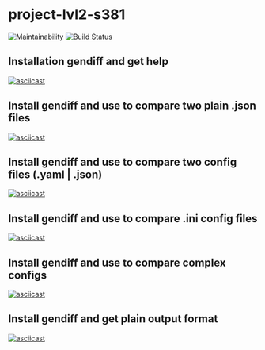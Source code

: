 # project-lvl2-s381
[![Maintainability](https://api.codeclimate.com/v1/badges/d25e4a3ffef9ad0ea6e6/maintainability)](https://codeclimate.com/github/snsin/project-lvl2-s381/maintainability) [![Build Status](https://travis-ci.org/snsin/project-lvl2-s381.svg?branch=master)](https://travis-ci.org/snsin/project-lvl2-s381)

## Installation gendiff and get help
[![asciicast](https://asciinema.org/a/HSKp6yN16prrWxpbgdNXvYQZR.svg)](https://asciinema.org/a/HSKp6yN16prrWxpbgdNXvYQZR)

## Install gendiff and use to compare two plain .json files
[![asciicast](https://asciinema.org/a/KiYdZ3azipDOirw3wPIPHo3Sp.svg)](https://asciinema.org/a/KiYdZ3azipDOirw3wPIPHo3Sp)

## Install gendiff and use to compare two config files (.yaml | .json)
[![asciicast](https://asciinema.org/a/NWs30SjkkQMLqgOoRSrD7m9Pv.svg)](https://asciinema.org/a/NWs30SjkkQMLqgOoRSrD7m9Pv)

## Install gendiff and use to compare .ini config files
[![asciicast](https://asciinema.org/a/dtk7LH6C6ig5AiHSHfpcMMVnI.svg)](https://asciinema.org/a/dtk7LH6C6ig5AiHSHfpcMMVnI)

## Install gendiff and use to compare complex configs
[![asciicast](https://asciinema.org/a/FlTfVZeo4Mydnu9NUG0WlUj8I.svg)](https://asciinema.org/a/FlTfVZeo4Mydnu9NUG0WlUj8I)

## Install gendiff and get plain output format
[![asciicast](https://asciinema.org/a/l3KOCIPU3rZg55XEzikd8bKFi.svg)](https://asciinema.org/a/l3KOCIPU3rZg55XEzikd8bKFi)